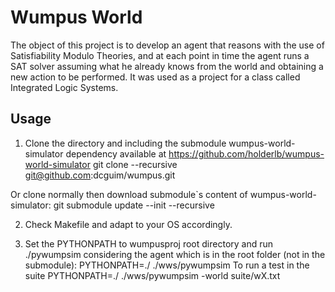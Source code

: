# Wumpus World
The object of this project is to develop an agent that reasons with the use of Satisfiability Modulo Theories, and at each point in time the agent runs a SAT solver assuming what he already knows from the world and obtaining a new action to be performed. It was used as a project for a class called Integrated Logic Systems.
## Usage
1. Clone the directory and including the submodule wumpus-world-simulator dependency available at https://github.com/holderlb/wumpus-world-simulator
git clone --recursive git@github.com:dcguim/wumpus.git

Or clone normally then download submodule`s content of wumpus-world-simulator:
git submodule update --init --recursive

2. Check Makefile and adapt to your OS accordingly.

3. Set the PYTHONPATH to wumpusproj root directory and run ./pywumpsim considering the agent which is in the root folder (not in the submodule):
   PYTHONPATH=./ ./wws/pywumpsim
   To run a test in the suite
   PYTHONPATH=./ ./wws/pywumpsim -world suite/wX.txt
